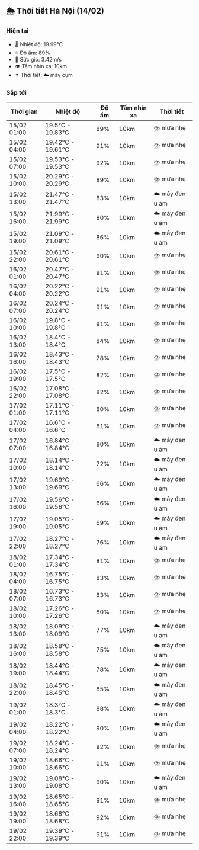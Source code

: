 ## 🌦️ Thời tiết Hà Nội (14/02)

### Hiện tại

- 🌡️ Nhiệt độ: 19.99℃
- 💦 Độ ẩm: 89%
- 💨 Sức gió: 3.42m/s
- 👁️ Tầm nhìn xa: 10km
- ☂️ Thời tiết: ☁️ mây cụm

### Sắp tới

| Thời gian | Nhiệt độ | Độ ẩm | Tầm nhìn xa | Thời tiết |
| --- | --- | --- | --- | --- |
| 15/02 01:00 | 19.5℃ - 19.83℃ | 89% | 10km | ⛈️ mưa nhẹ |
| 15/02 04:00 | 19.42℃ - 19.61℃ | 91% | 10km | ⛈️ mưa nhẹ |
| 15/02 07:00 | 19.53℃ - 19.53℃ | 92% | 10km | ⛈️ mưa nhẹ |
| 15/02 10:00 | 20.29℃ - 20.29℃ | 89% | 10km | ⛈️ mưa nhẹ |
| 15/02 13:00 | 21.47℃ - 21.47℃ | 83% | 10km | ☁️ mây đen u ám |
| 15/02 16:00 | 21.99℃ - 21.99℃ | 80% | 10km | ☁️ mây đen u ám |
| 15/02 19:00 | 21.09℃ - 21.09℃ | 86% | 10km | ☁️ mây đen u ám |
| 15/02 22:00 | 20.61℃ - 20.61℃ | 90% | 10km | ⛈️ mưa nhẹ |
| 16/02 01:00 | 20.47℃ - 20.47℃ | 91% | 10km | ⛈️ mưa nhẹ |
| 16/02 04:00 | 20.22℃ - 20.22℃ | 91% | 10km | ⛈️ mưa nhẹ |
| 16/02 07:00 | 20.24℃ - 20.24℃ | 91% | 10km | ⛈️ mưa nhẹ |
| 16/02 10:00 | 19.8℃ - 19.8℃ | 91% | 10km | ⛈️ mưa nhẹ |
| 16/02 13:00 | 18.4℃ - 18.4℃ | 84% | 10km | ⛈️ mưa nhẹ |
| 16/02 16:00 | 18.43℃ - 18.43℃ | 78% | 10km | ⛈️ mưa nhẹ |
| 16/02 19:00 | 17.5℃ - 17.5℃ | 82% | 10km | ⛈️ mưa nhẹ |
| 16/02 22:00 | 17.08℃ - 17.08℃ | 82% | 10km | ⛈️ mưa nhẹ |
| 17/02 01:00 | 17.11℃ - 17.11℃ | 80% | 10km | ⛈️ mưa nhẹ |
| 17/02 04:00 | 16.6℃ - 16.6℃ | 81% | 10km | ⛈️ mưa nhẹ |
| 17/02 07:00 | 16.84℃ - 16.84℃ | 80% | 10km | ☁️ mây đen u ám |
| 17/02 10:00 | 18.14℃ - 18.14℃ | 72% | 10km | ☁️ mây đen u ám |
| 17/02 13:00 | 19.69℃ - 19.69℃ | 66% | 10km | ☁️ mây đen u ám |
| 17/02 16:00 | 19.56℃ - 19.56℃ | 66% | 10km | ☁️ mây đen u ám |
| 17/02 19:00 | 19.05℃ - 19.05℃ | 69% | 10km | ☁️ mây đen u ám |
| 17/02 22:00 | 18.27℃ - 18.27℃ | 76% | 10km | ☁️ mây đen u ám |
| 18/02 01:00 | 17.34℃ - 17.34℃ | 81% | 10km | ⛈️ mưa nhẹ |
| 18/02 04:00 | 16.75℃ - 16.75℃ | 83% | 10km | ⛈️ mưa nhẹ |
| 18/02 07:00 | 16.73℃ - 16.73℃ | 83% | 10km | ⛈️ mưa nhẹ |
| 18/02 10:00 | 17.26℃ - 17.26℃ | 80% | 10km | ⛈️ mưa nhẹ |
| 18/02 13:00 | 18.09℃ - 18.09℃ | 77% | 10km | ☁️ mây đen u ám |
| 18/02 16:00 | 18.58℃ - 18.58℃ | 75% | 10km | ☁️ mây đen u ám |
| 18/02 19:00 | 18.44℃ - 18.44℃ | 78% | 10km | ☁️ mây đen u ám |
| 18/02 22:00 | 18.45℃ - 18.45℃ | 85% | 10km | ☁️ mây đen u ám |
| 19/02 01:00 | 18.3℃ - 18.3℃ | 88% | 10km | ☁️ mây đen u ám |
| 19/02 04:00 | 18.22℃ - 18.22℃ | 90% | 10km | ☁️ mây đen u ám |
| 19/02 07:00 | 18.24℃ - 18.24℃ | 92% | 10km | ⛈️ mưa nhẹ |
| 19/02 10:00 | 18.66℃ - 18.66℃ | 91% | 10km | ⛈️ mưa nhẹ |
| 19/02 13:00 | 19.08℃ - 19.08℃ | 90% | 10km | ☁️ mây đen u ám |
| 19/02 16:00 | 18.65℃ - 18.65℃ | 91% | 10km | ⛈️ mưa nhẹ |
| 19/02 19:00 | 18.68℃ - 18.68℃ | 92% | 10km | ⛈️ mưa nhẹ |
| 19/02 22:00 | 19.39℃ - 19.39℃ | 91% | 10km | ⛈️ mưa nhẹ |
